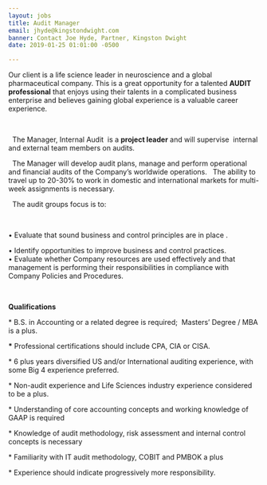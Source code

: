 ```yaml
---
layout: jobs
title: Audit Manager
email: jhyde@kingstondwight.com
banner: Contact Joe Hyde, Partner, Kingston Dwight
date: 2019-01-25 01:01:00 -0500

---
```

Our client is a life science leader in neuroscience and a global pharmaceutical company. This is a great opportunity for a talented **AUDIT professional** that enjoys using their talents in a complicated business enterprise and believes gaining global experience is a valuable career experience.

 

  The Manager, Internal Audit  is a **project leader** and will supervise  internal and external team members on audits.  

  The Manager will develop audit plans, manage and perform operational and financial audits of the Company’s worldwide operations.   The ability to travel up to 20-30% to work in domestic and international markets for multi-week assignments is necessary.    

  The audit groups focus is to: 

 

• Evaluate that sound business and control principles are in place .

• Identify opportunities to improve business and control practices.  
 • Evaluate whether Company resources are used effectively and that management is performing their responsibilities in compliance with Company Policies and Procedures. 

 

**Qualifications** 

\* B.S. in Accounting or a related degree is required;  Masters’ Degree / MBA is a plus. 

__*__ Professional certifications should include CPA, CIA or CISA.  

\* 6 plus years diversified US and/or International auditing experience, with some Big 4 experience preferred.  

\* Non-audit experience and Life Sciences industry experience considered to be a plus.

\* Understanding of core accounting concepts and working knowledge of GAAP is required

\* Knowledge of audit methodology, risk assessment and internal control concepts is necessary 

\* Familiarity with IT audit methodology, COBIT and PMBOK a plus

\* Experience should indicate progressively more responsibility. 

 
